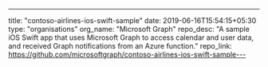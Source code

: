 ---
title: "contoso-airlines-ios-swift-sample"
date: 2019-06-16T15:54:15+05:30
type: "organisations"
org_name: "Microsoft Graph"
repo_desc: "A sample iOS Swift app that uses Microsoft Graph to access calendar and user data, and received Graph notifications from an Azure function."
repo_link: https://github.com/microsoftgraph/contoso-airlines-ios-swift-sample---